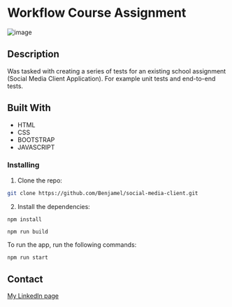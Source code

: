 # Workflow Course Assignment 

![image](https://user-images.githubusercontent.com/82838871/230717347-698ee5df-2f4f-45bf-bc41-2d890d1e51ba.png)


## Description

Was tasked with creating a series of tests for an existing school assignment (Social Media Client Application). For example unit tests and end-to-end tests. 

## Built With

- HTML
- CSS
- BOOTSTRAP
- JAVASCRIPT

### Installing

1. Clone the repo:

```bash
git clone https://github.com/Benjamel/social-media-client.git
```

2. Install the dependencies:

```
npm install
```

```
npm run build
```

To run the app, run the following commands:

```bash
npm run start
```


## Contact

[My LinkedIn page](https://www.linkedin.com/in/benjaminmeldal/)

